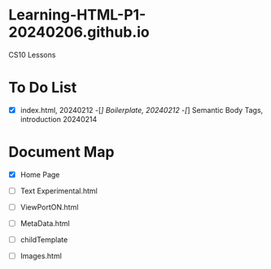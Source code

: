 # Learning-HTML-P1-20240206.github.io
CS10 Lessons

# To Do List
-[x] index.html, 20240212
-[_] Boilerplate, 20240212
-[_] Semantic Body Tags, introduction 20240214







































# Document Map
-[x] Home Page
-[ ] Text Experimental.html
-[ ] ViewPortON.html
-[ ] MetaData.html
-[ ] childTemplate
-[ ] Images.html


